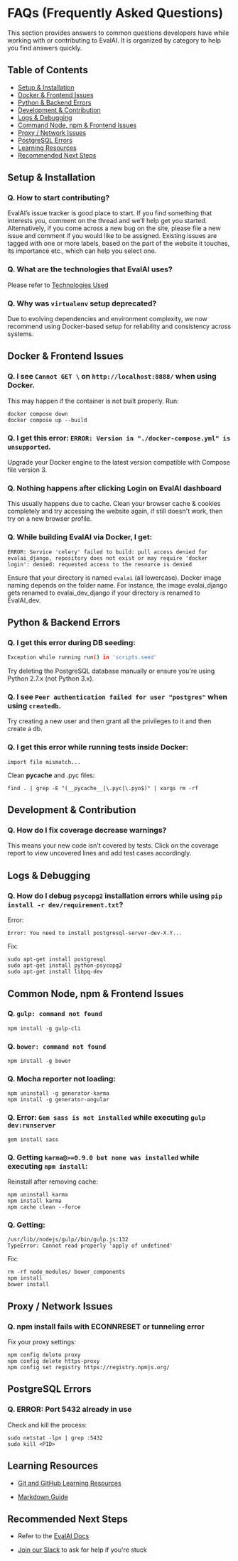 # FAQs (Frequently Asked Questions)

This section provides answers to common questions developers have while working with or contributing to EvalAI. It is organized by category to help you find answers quickly.

## Table of Contents

- [Setup & Installation](#setup-installation)
- [Docker & Frontend Issues](#docker-frontend-issues)
- [Python & Backend Errors](#python-backend-errors)
- [Development & Contribution](#development-contribution)
- [Logs & Debugging](#logs-debugging)
- [Command Node, npm & Frontend Issues](#common-node-npm-frontend-issues)
- [Proxy / Network Issues](#proxy-network-issues)
- [PostgreSQL Errors](#postgresql-errors)
- [Learning Resources](#learning-resources)
- [Recommended Next Steps](#recommended-next-steps)

## Setup & Installation

### Q. How to start contributing?

EvalAI’s issue tracker is good place to start. If you find something that interests you, comment on the thread and we’ll help get you started.
Alternatively, if you come across a new bug on the site, please file a new issue and comment if you would like to be assigned. Existing issues are tagged with one or more labels, based on the part of the website it touches, its importance etc., which can help you select one.

### Q. What are the technologies that EvalAI uses?

Please refer to [Technologies Used](https://evalai.readthedocs.io/en/latest/architecture.html)

### Q. Why was `virtualenv` setup deprecated?

Due to evolving dependencies and environment complexity, we now recommend using Docker-based setup for reliability and consistency across systems.

## Docker & Frontend Issues

### Q. I see `Cannot GET \` on `http://localhost:8888/` when using Docker.

This may happen if the container is not built properly. Run:

```
docker compose down
docker compose up --build
```

### Q. I get this error: `ERROR: Version in "./docker-compose.yml" is unsupported`.

Upgrade your Docker engine to the latest version compatible with Compose file version 3.

### Q. Nothing happens after clicking Login on EvalAI dashboard

This usually happens due to cache. Clean your browser cache & cookies completely and try accessing the website again, if still doesn't work, then try on a new browser profile.

### Q. While building EvalAI via Docker, I get:
```
ERROR: Service 'celery' failed to build: pull access denied for evalai_django, repository does not exist or may require 'docker login': denied: requested access to the resource is denied
```

Ensure that your directory is named `evalai` (all lowercase). Docker image naming depends on the folder name. For instance, the image evalai_django gets renamed to evalai_dev_django if your directory is renamed to EvalAI_dev. 

## Python & Backend Errors

### Q. I get this error during DB seeding:

```bash
Exception while running run() in 'scripts.seed'
```

Try deleting the PostgreSQL database manually or ensure you're using Python 2.7.x (not Python 3.x).

### Q. I see `Peer authentication failed for user "postgres"` when using `createdb`.

Try creating a new user and then grant all the privileges to it and then create a db.


### Q. I get this error while running tests inside Docker:

```
import file mismatch...
```

Clean __pycache__ and .pyc files:

```
find . | grep -E "(__pycache__|\.pyc|\.pyo$)" | xargs rm -rf
```

## Development & Contribution

### Q. How do I fix coverage decrease warnings?

This means your new code isn't covered by tests. Click on the coverage report to view uncovered lines and add test cases accordingly.

## Logs & Debugging

### Q. How do I debug `psycopg2` installation errors while using `pip install -r dev/requirement.txt`?

Error:

```
Error: You need to install postgresql-server-dev-X.Y...
```

Fix:

```
sudo apt-get install postgresql
sudo apt-get install python-psycopg2
sudo apt-get install libpq-dev
```

## Common Node, npm & Frontend Issues

### Q. `gulp: command not found`

```
npm install -g gulp-cli
```

### Q. `bower: command not found`

```
npm install -g bower
```

### Q. Mocha reporter not loading:

```
npm uninstall -g generator-karma
npm install -g generator-angular
```

### Q. Error: `Gem sass is not installed` while executing `gulp dev:runserver`

```
gem install sass
```

### Q. Getting `karma@>=0.9.0 but none was installed` while executing `npm install`:

Reinstall after removing cache:

```
npm uninstall karma
npm install karma
npm cache clean --force
```

### Q. Getting:

```
/usr/lib//nodejs/gulp//bin/gulp.js:132
TypeError: Cannot read properly 'apply of undefined'
```

Fix:

```
rm -rf node_modules/ bower_components
npm install
bower install
```

## Proxy / Network Issues

### Q. npm install fails with ECONNRESET or tunneling error

Fix your proxy settings:

```
npm config delete proxy
npm config delete https-proxy
npm config set registry https://registry.npmjs.org/
```

## PostgreSQL Errors

### Q. ERROR: Port 5432 already in use

Check and kill the process:

```
sudo netstat -lpn | grep :5432
sudo kill <PID>
```

## Learning Resources

- [Git and GitHub Learning Resources](https://help.github.com/articles/git-and-github-learning-resources/)

- [Markdown Guide](https://guides.github.com/features/mastering-markdown/)


## Recommended Next Steps

- Refer to the [EvalAI Docs](https://evalai.readthedocs.io/en/latest/)

- [Join our Slack](https://join.slack.com/t/cloudcv-community/shared_invite/zt-3252n6or8-e0QuZKIZFLB0zXtQ6XgxfA) to ask for help if you're stuck